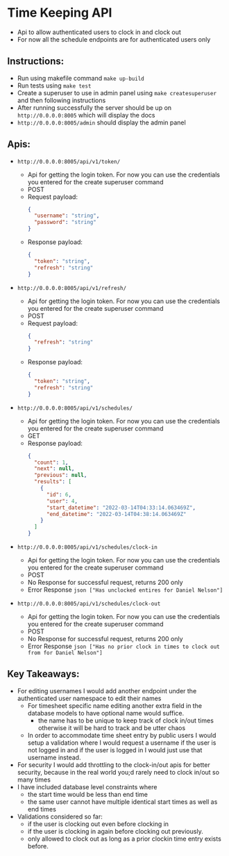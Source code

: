 # Time Keeping API

* Api to allow authenticated users to clock in and clock out
* For now all the schedule endpoints are for authenticated users only

## Instructions:
* Run using makefile command `make up-build`
* Run tests using `make test`
* Create a superuser to use in admin panel using `make createsuperuser` and then following instructions
* After running successfully the server should be up on `http://0.0.0.0:8005` which will display the docs
* `http://0.0.0.0:8005/admin` should display the admin panel

## Apis:
* `http://0.0.0.0:8005/api/v1/token/`
  * Api for getting the login token. For now you can use the credentials you entered for the create superuser command
  * POST
  * Request payload: 
    ```json
    {
      "username": "string",
      "password": "string"
    }
    ```
  * Response payload: 
    ```json
    {
      "token": "string",
      "refresh": "string"
    }
    ```
* `http://0.0.0.0:8005/api/v1/refresh/`
  * Api for getting the login token. For now you can use the credentials you entered for the create superuser command
  * POST
  * Request payload: 
    ```json
    {
      "refresh": "string"
    }
    ```
  * Response payload: 
    ```json
    {
      "token": "string",
      "refresh": "string"
    }
    ```
* `http://0.0.0.0:8005/api/v1/schedules/`
  * Api for getting the login token. For now you can use the credentials you entered for the create superuser command
  * GET
  * Response payload: 
    ```json
    {
      "count": 1,
      "next": null,
      "previous": null,
      "results": [
        {
          "id": 6,
          "user": 4,
          "start_datetime": "2022-03-14T04:33:14.063469Z",
          "end_datetime": "2022-03-14T04:38:14.063469Z"
        }
      ]
    }
    ```
* `http://0.0.0.0:8005/api/v1/schedules/clock-in`
  * Api for getting the login token. For now you can use the credentials you entered for the create superuser command
  * POST
  * No Response for successful request, returns 200 only
  * Error Response 
  ```json ["Has unclocked entires for Daniel Nelson"]```

* `http://0.0.0.0:8005/api/v1/schedules/clock-out`
  * Api for getting the login token. For now you can use the credentials you entered for the create superuser command
  * POST
  * No Response for successful request, returns 200 only
  * Error Response 
  ```json ["Has no prior clock in times to clock out from for Daniel Nelson"]```

## Key Takeaways:
* For editing usernames I would add another endpoint under the authenticated user namespace to edit their names
  * For timesheet specific name editing another extra field in the database models to have optional name would suffice.
    * the name has to be unique to keep track of clock in/out times otherwise it will be hard to track and be utter chaos
  * In order to accommodate time sheet entry by public users I would setup a validation where I would request a username if the user is not logged in and if the user is logged in I would just use that username instead.
* For security I would add throttling to the clock-in/out apis for better security, because in the real world you;d rarely need to clock in/out so many times
* I have included database level constraints where 
  * the start time would be less than end time
  * the same user cannot have multiple identical start times as well as end times
* Validations considered so far:
  * if the user is clocking out even before clocking in
  * if the user is clocking in again before clocking out previously.
  * only allowed to clock out as long as a prior clockin time entry exists before.